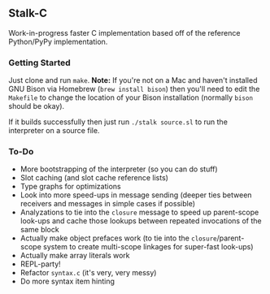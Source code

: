 ## Stalk-C

Work-in-progress faster C implementation based off of the reference Python/PyPy implementation.

### Getting Started

Just clone and run `make`. **Note:** If you're not on a Mac and haven't installed GNU Bison via Homebrew (`brew install bison`) then you'll need to edit the `Makefile` to change the location of your Bison installation (normally `bison` should be okay).

If it builds successfully then just run `./stalk source.sl` to run the interpreter on a source file.

### To-Do

- More bootstrapping of the interpreter (so you can do stuff)
- Slot caching (and slot cache reference lists)
- Type graphs for optimizations
- Look into more speed-ups in message sending (deeper ties between receivers and messages in simple cases if possible)
- Analyzations to tie into the `closure` message to speed up parent-scope look-ups and cache those lookups between repeated invocations of the same block
- Actually make object prefaces work (to tie into the `closure`/parent-scope system to create multi-scope linkages for super-fast look-ups)
- Actually make array literals work
- REPL-party!
- Refactor `syntax.c` (it's very, very messy)
- Do more syntax item hinting
